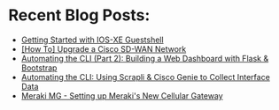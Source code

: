 # Recent Blog Posts: 

<!-- BLOG-POST-LIST:START -->
- [Getting Started with IOS-XE Guestshell](https://0x2142.com/getting-started-with-ios-xe-guestshell/)
- [[How To] Upgrade a Cisco SD-WAN Network](https://0x2142.com/how-to-upgrade-a-cisco-sd-wan-network/)
- [Automating the CLI (Part 2): Building a Web Dashboard with Flask & Bootstrap](https://0x2142.com/web-dashboard-flask-and-bootstrap/)
- [Automating the CLI: Using Scrapli & Cisco Genie to Collect Interface Data](https://0x2142.com/automating-the-cli-using-scrapli/)
- [Meraki MG - Setting up Meraki's New Cellular Gateway](https://0x2142.com/meraki-mg-setting-up-merakis-new-lte-gateway/)
<!-- BLOG-POST-LIST:END -->

